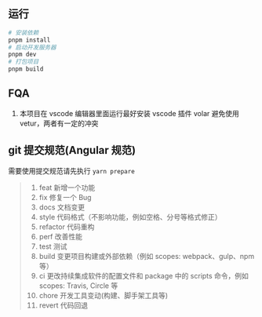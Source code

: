## 运行

```sh
# 安装依赖
pnpm install
# 启动开发服务器
pnpm dev
# 打包项目
pnpm build
```

## FQA

1. 本项目在 vscode 编辑器里面运行最好安装 vscode 插件 volar 避免使用 vetur，两者有一定的冲突

## git 提交规范(Angular 规范)

需要使用提交规范请先执行 `yarn prepare`

> 1.  feat 新增一个功能
> 2.  fix 修复一个 Bug
> 3.  docs 文档变更
> 4.  style 代码格式（不影响功能，例如空格、分号等格式修正）
> 5.  refactor 代码重构
> 6.  perf 改善性能
> 7.  test 测试
> 8.  build 变更项目构建或外部依赖（例如 scopes: webpack、gulp、npm 等）
> 9.  ci 更改持续集成软件的配置文件和 package 中的 scripts 命令，例如 scopes: Travis, Circle 等
> 10. chore 开发工具变动(构建、脚手架工具等)
> 11. revert 代码回退
